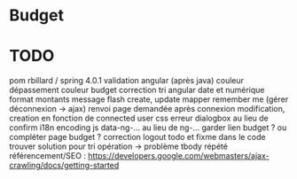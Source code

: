 Budget
======

TODO
====
pom rbillard / spring 4.0.1
validation angular (après java)
couleur dépassement
couleur budget
correction tri angular date et numérique
format montants
message flash create, update
mapper
remember me (gérer déconnexion -> ajax)
renvoi page demandée après connexion
modification, creation en fonction de connected user
css erreur
dialogbox au lieu de confirm
i18n
encoding js
data-ng-... au lieu de ng-...
garder lien budget ? ou compléter page budget ?
correction logout
todo et fixme dans le code
trouver solution pour tri opération -> problème tbody répété
référencement/SEO : https://developers.google.com/webmasters/ajax-crawling/docs/getting-started